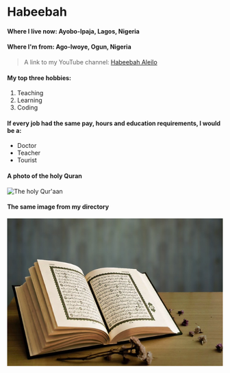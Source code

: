 # Habeebah

#### Where I live now: Ayobo-Ipaja, Lagos, Nigeria
#### Where I'm from: Ago-Iwoye, Ogun, Nigeria

> A link to my YouTube channel: [Habeebah Aleilo](http://www.youtube.com/@habeebahaleilo)

#### My top three hobbies:
1. Teaching
2. Learning
3. Coding

#### If every job had the same pay, hours and education requirements, I would be a:
- Doctor
- Teacher
- Tourist

#### A photo of the holy Quran
![The holy Qur'aan](https://encrypted-tbn0.gstatic.com/images?q=tbn:ANd9GcSF6v8k7BBawYYdomZbDQC0HXCU0XVzfRS6xw&usqp=CAU)

#### The same image from my directory
![The holy Qur'aan](images/Al-Quran.webp)